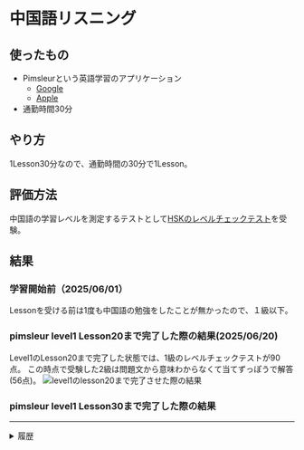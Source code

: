 # 中国語リスニング

<!--
date = "2025-06-20"
-->

## 使ったもの
- Pimsleurという英語学習のアプリケーション
  - [Google](https://play.google.com/store/apps/details?id=com.simonandschuster.pimsleur.unified.android&hl=ja)
  - [Apple](https://apps.apple.com/jp/app/pimsleur-language-learning/id1405735469)
- 通勤時間30分

## やり方
1Lesson30分なので、通勤時間の30分で1Lesson。

## 評価方法

中国語の学習レベルを測定するテストとして[HSKのレベルチェックテスト](https://www.hskj.jp/level/check_test/)を受験。

## 結果
### 学習開始前（2025/06/01）

Lessonを受ける前は1度も中国語の勉強をしたことが無かったので、１級以下。

### pimsleur level1 Lesson20まで完了した際の結果(2025/06/20)

Level1のLesson20まで完了した状態では、1級のレベルチェックテストが90点。
この時点で受験した2級は問題文から意味わからなくて当てずっぽうで解答(56点)。
![level1のlesson20まで完了させた際の結果](./Level1_Lesson20_result_of_level1test.png)

### pimsleur level1 Lesson30まで完了した際の結果


---
<details><summary>履歴</summary>

- [2025-08-21 Thu] level2のLesson15まで完了

</details>